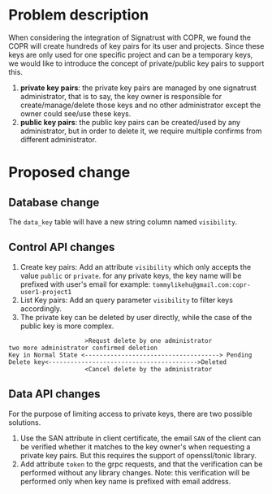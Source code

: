 # Problem description
When considering the integration of Signatrust with COPR, we found the COPR will create hundreds of key pairs for its user and projects.
Since these keys are only used for one specific project and can be a temporary keys, we would like to introduce the concept of private/public key pairs to support this.
1. **private key pairs**: the private key pairs are managed by one signatrust administrator, that is to say, the key owner is responsible for create/manage/delete those keys and no other administrator except the owner could see/use these keys.
2. **public key pairs**: the public key pairs can be created/used by any administrator, but in order to delete it, we require multiple confirms from different administrator.
# Proposed change
## Database change
The `data_key` table will have a new string column named `visibility`.
## Control API changes
1. Create key pairs: Add an attribute `visibility` which only accepts the value `public` or `private`. for any private keys, the key name will be prefixed with user's email for example: `tommylikehu@gmail.com:copr-user1-project1`
2. List Key pairs: Add an query parameter `visibility` to filter keys accordingly.
3. The private key can be deleted by user directly, while the case of the public key is more complex.
```shell
                     >Requst delete by one administrator                       two more administrator confirmed deletion
Key in Normal State <-------------------------------------> Pending Delete key<----------------------------------------->Deleted
                     <Cancel delete by the administrator  
```
## Data API changes
For the purpose of limiting access to private keys, there are two possible solutions.
1. Use the SAN attribute in client certificate, the email `SAN` of the client can be verified whether it matches to the key owner's when requesting a private key pairs. But this requires the support of openssl/tonic library.
2. Add attribute `token` to the grpc requests, and that the verification can be performed without any library changes.
Note: this verification will be performed only when key name is prefixed with email address.


